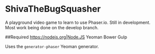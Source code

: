 # ShivaTheBugSquasher
A playground video game to learn to use Phaser.io.  Still in development.  Most work being done on the develop branch.

##Required
https://nodejs.org|Node.JS
Yeoman
Bower
Gulp

Uses the `generator-phaser` Yeoman generator.
